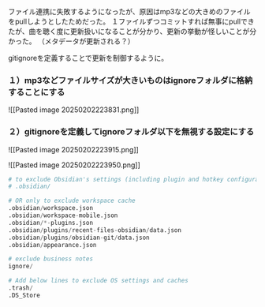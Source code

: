 ファイル連携に失敗するようになったが、原因はmp3などの大きめのファイルをpullしようとしたためだった。
１ファイルずつコミットすれば無事にpullできたが、曲を聴く度に更新扱いになることが分かり、更新の挙動が怪しいことが分かった。
（メタデータが更新される？）

gitignoreを定義することで更新を制御するように。

### １）mp3などファイルサイズが大きいものはignoreフォルダに格納することにする

![[Pasted image 20250202223831.png]]

### ２）gitignoreを定義してignoreフォルダ以下を無視する設定にする

![[Pasted image 20250202223915.png]]

![[Pasted image 20250202223950.png]]

```python
# to exclude Obsidian's settings (including plugin and hotkey configurations)
# .obsidian/

# OR only to exclude workspace cache
.obsidian/workspace.json
.obsidian/workspace-mobile.json
.obsidian/*-plugins.json
.obsidian/plugins/recent-files-obsidian/data.json
.obsidian/plugins/obsidian-git/data.json
.obsidian/appearance.json

# exclude business notes
ignore/

# Add below lines to exclude OS settings and caches
.trash/
.DS_Store
```
